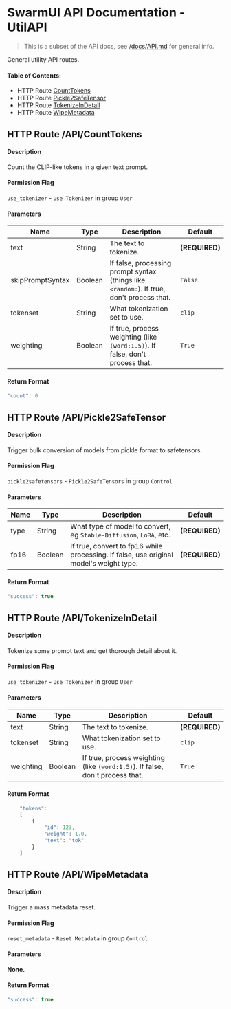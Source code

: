 # SwarmUI API Documentation - UtilAPI

> This is a subset of the API docs, see [/docs/API.md](/docs/API.md) for general info.

General utility API routes.

#### Table of Contents:

- HTTP Route [CountTokens](#http-route-apicounttokens)
- HTTP Route [Pickle2SafeTensor](#http-route-apipickle2safetensor)
- HTTP Route [TokenizeInDetail](#http-route-apitokenizeindetail)
- HTTP Route [WipeMetadata](#http-route-apiwipemetadata)

## HTTP Route /API/CountTokens

#### Description

Count the CLIP-like tokens in a given text prompt.

#### Permission Flag

`use_tokenizer` - `Use Tokenizer` in group `User`

#### Parameters

| Name | Type | Description | Default |
| --- | --- | --- | --- |
| text | String | The text to tokenize. | **(REQUIRED)** |
| skipPromptSyntax | Boolean | If false, processing prompt syntax (things like `<random:`). If true, don't process that. | `False` |
| tokenset | String | What tokenization set to use. | `clip` |
| weighting | Boolean | If true, process weighting (like `(word:1.5)`). If false, don't process that. | `True` |

#### Return Format

```js
"count": 0
```

## HTTP Route /API/Pickle2SafeTensor

#### Description

Trigger bulk conversion of models from pickle format to safetensors.

#### Permission Flag

`pickle2safetensors` - `Pickle2SafeTensors` in group `Control`

#### Parameters

| Name | Type | Description | Default |
| --- | --- | --- | --- |
| type | String | What type of model to convert, eg `Stable-Diffusion`, `LoRA`, etc. | **(REQUIRED)** |
| fp16 | Boolean | If true, convert to fp16 while processing. If false, use original model's weight type. | **(REQUIRED)** |

#### Return Format

```js
"success": true
```

## HTTP Route /API/TokenizeInDetail

#### Description

Tokenize some prompt text and get thorough detail about it.

#### Permission Flag

`use_tokenizer` - `Use Tokenizer` in group `User`

#### Parameters

| Name | Type | Description | Default |
| --- | --- | --- | --- |
| text | String | The text to tokenize. | **(REQUIRED)** |
| tokenset | String | What tokenization set to use. | `clip` |
| weighting | Boolean | If true, process weighting (like `(word:1.5)`). If false, don't process that. | `True` |

#### Return Format

```js
    "tokens":
    [
        {
            "id": 123,
            "weight": 1.0,
            "text": "tok"
        }
    ]
```

## HTTP Route /API/WipeMetadata

#### Description

Trigger a mass metadata reset.

#### Permission Flag

`reset_metadata` - `Reset Metadata` in group `Control`

#### Parameters

**None.**

#### Return Format

```js
"success": true
```

